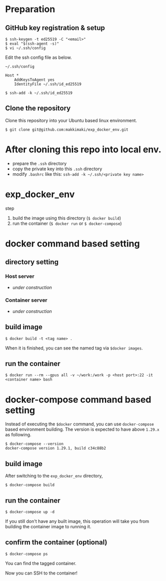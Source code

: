 # Preparation
## GitHub key registration & setup
```
$ ssh-keygen -t ed25519 -C "<email>"
$ eval "$(ssh-agent -s)"
$ vi ~/.ssh/config
```
Edit the ssh config file as below.  

`~/.ssh/config`
```
Host * 
    AddKeysToAgent yes
    IdentityFile ~/.ssh/id_ed25519
```
```
$ ssh-add -k ~/.ssh/id_ed25519
```

## Clone the repository
Clone this repository into your Ubuntu based linux environment.
```
$ git clone git@github.com:makkimaki/exp_docker_env.git
```

# After cloning this repo into local env.
- prepare the `.ssh` directory
- copy the private key into this `.ssh` directory
- modify `.bashrc` like this: `ssh-add -k ~/.ssh/<private key name>`

# exp_docker_env
step  
1. build the image using this directory (`$ docker build`)
1. run the container (`$ docker run` or `$ docker-compose`)

# docker command based setting
## directory setting
### Host server
- _under construction_

### Container server
- _under construction_

## build image
```
$ docker build -t <tag name> .
```
When it is finished, you can see the named tag via `$docker images`.

## run the container
```
$ docker run --rm --gpus all -v ~/work:/work -p <host port>:22 -it <container name> bash
```


# docker-compose command based setting
Instead of executing the `$docker` command, you can use `docker-compose` based environment building. The version is expected to have above `1.29.x` as following.
```
$ docker-compose --version
docker-compose version 1.29.1, build c34c88b2
```

## build image
After switching to the `exp_docker_env` directory, 
```
$ docker-compose build 
```

## run the container
```
$ docker-compose up -d 
```
If you still don't have any built image, this operation will take you from building the container image to running it.

## confirm the container (optional)
```
$ docker-compose ps
```
You can find the tagged container.

Now you can SSH to the container!